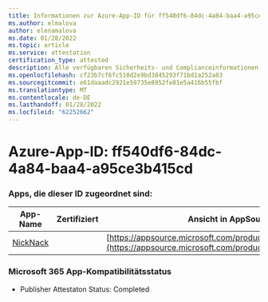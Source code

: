 ```yaml
---
title: Informationen zur Azure-App-ID für ff540df6-84dc-4a84-baa4-a95ce3b415cd
ms.author: elmalova
author: elenamalova
ms.date: 01/28/2022
ms.topic: article
ms.service: attestation
certification_type: attested
description: Alle verfügbaren Sicherheits- und Complianceinformationen für ff540df6-84dc-4a84-baa4-a95ce3b415cd.
ms.openlocfilehash: cf23b7cf6fc510d2e9bd3845293f71bd1a252a83
ms.sourcegitcommit: e61daaadc2921e59735e8952fe81e5a416b55fbf
ms.translationtype: MT
ms.contentlocale: de-DE
ms.lasthandoff: 01/28/2022
ms.locfileid: "62252662"
---
```

# <a name="azure-app-id-ff540df6-84dc-4a84-baa4-a95ce3b415cd"></a>Azure-App-ID: ff540df6-84dc-4a84-baa4-a95ce3b415cd


### <a name="apps-associated-with-this-id"></a>Apps, die dieser ID zugeordnet sind:
| **App-Name** | **Zertifiziert** | **Ansicht in AppSource** |
|--------------|---------------|-----------------------|
| [NickNack](https://docs.microsoft.com/microsoft-365-app-certification/forward/WA200003196) |  | [https://appsource.microsoft.com/product/office/WA200003196](https://appsource.microsoft.com/product/office/WA200003196) |

### <a name="microsoft-365-app-compliance-status"></a>Microsoft 365 App-Kompatibilitätsstatus
- Publisher Attestaton Status: Completed
